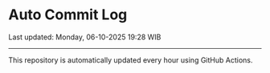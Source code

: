# Auto Commit Log

Last updated: Monday, 06-10-2025 19:28 WIB

---

This repository is automatically updated every hour using GitHub Actions.
